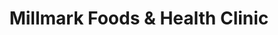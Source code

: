 ---
title: "Millmark Foods & Health Clinic"
url: /frodsham/millmark-foods-und-health-clinic/
shop: Bioladen
---